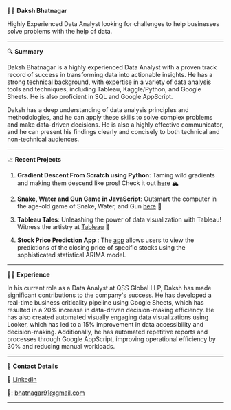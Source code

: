 👨‍💼 **Daksh Bhatnagar**

Highly Experienced Data Analyst looking for challenges to help businesses solve problems with the help of data.

---

🔍 **Summary**

Daksh Bhatnagar is a highly experienced Data Analyst with a proven track record of success in transforming data into actionable insights. He has a strong technical background, with expertise in a variety of data analysis tools and techniques, including Tableau, Kaggle/Python, and Google Sheets. He is also proficient in SQL and Google AppScript.

Daksh has a deep understanding of data analysis principles and methodologies, and he can apply these skills to solve complex problems and make data-driven decisions. He is also a highly effective communicator, and he can present his findings clearly and concisely to both technical and non-technical audiences.

---

📈 **Recent Projects**

1. **Gradient Descent From Scratch using Python**: Taming wild gradients and making them descend like pros! Check it out [here](https://bit.ly/3fwd7JD) 🏔️
   
2. **Snake, Water and Gun Game in JavaScript**: Outsmart the computer in the age-old game of Snake, Water, and Gun [here](https://github.com/dakshbhatnagar/JS_files/blob/main/snake_water_gun.js) 🐶
   
3. **Tableau Tales**: Unleashing the power of data visualization with Tableau! Witness the artistry at [Tableau](https://public.tableau.com/app/profile/daksh.bhatnagar) 🎨
   
4. **Stock Price Prediction App** : The [app](https://stockpredictions.streamlit.app/) allows users to view the predictions of the closing price of specific stocks using the sophisticated statistical ARIMA model.

---

👨‍💻 **Experience**

In his current role as a Data Analyst at QSS Global LLP, Daksh has made significant contributions to the company's success. He has developed a real-time business criticality pipeline using Google Sheets, which has resulted in a 20% increase in data-driven decision-making efficiency. He has also created automated visually engaging data visualizations using Looker, which has led to a 15% improvement in data accessibility and decision-making. Additionally, he has automated repetitive reports and processes through Google AppScript, improving operational efficiency by 30% and reducing manual workloads.

---

📧 **Contact Details**

🔗 [LinkedIn](https://www.linkedin.com/in/dakshb/)

📧: bhatnagar91@gmail.com

---
